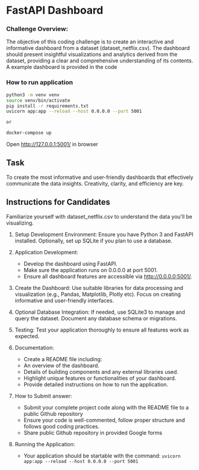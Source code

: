 # FastAPI Dashboard 

### Challenge Overview:

The objective of this coding challenge is to create an interactive and informative dashboard from a dataset (dataset_netflix.csv). The dashboard should present insightful visualizations and analytics derived from the dataset, providing a clear and comprehensive understanding of its contents. A example dashboard is provided in the code

### How to run application

```bash
python3 -m venv venv
source venv/bin/activate
pip install -r requirements.txt
uvicorn app:app --reload --host 0.0.0.0 --port 5001

or

docker-compose up   
```

Open http://127.0.0.1:5001/ in browser

## Task

To create the most informative and user-friendly dashboards that effectively communicate the data insights. Creativity, clarity, and efficiency are key.

## Instructions for Candidates

Familiarize yourself with dataset_netflix.csv to understand the data you'll be visualizing.

1. Setup Development Environment:
    Ensure you have Python 3 and FastAPI installed.
    Optionally, set up SQLite if you plan to use a database.

2. Application Development:
    - Develop the dashboard using FastAPI.
    - Make sure the application runs on 0.0.0.0 at port 5001.
    - Ensure all dashboard features are accessible via http://0.0.0.0:5001/.

3. Create the Dashboard:
    Use suitable libraries for data processing and visualization (e.g., Pandas, Matplotlib, Plotly etc).
    Focus on creating informative and user-friendly interfaces.

4. Optional Database Integration:
    If needed, use SQLite3 to manage and query the dataset.
    Document any database schema or migrations.

5. Testing:
    Test your application thoroughly to ensure all features work as expected.

6. Documentation:
    - Create a README file including:
    - An overview of the dashboard.
    - Details of building components and any external libraries used.
    - Highlight unique features or functionalities of your dashboard.
    - Provide detailed instructions on how to run the application.

7. How to Submit answer:
    - Submit your complete project code along with the README file to a public Github repository
    - Ensure your code is well-commented, follow proper structure and follows good coding practices.
    - Share public Github repository in provided Google forms


8. Running the Application:
    - Your application should be startable with the command: ```uvicorn app:app --reload --host 0.0.0.0 --port 5001```
